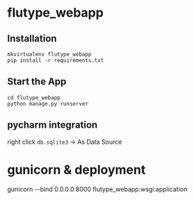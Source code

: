 # flutype_webapp

## Installation
```
mkvirtualenv flutype_webapp
pip install -r requirements.txt
```

## Start the App
```
cd flutype_webapp
python manage.py runserver
```

## pycharm integration
right click `db.sqlite3` -> As Data Source


# gunicorn & deployment
gunicorn --bind 0.0.0.0:8000 flutype_webapp.wsgi:application

